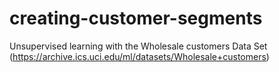 # creating-customer-segments

Unsupervised learning with the Wholesale customers Data Set (https://archive.ics.uci.edu/ml/datasets/Wholesale+customers)
